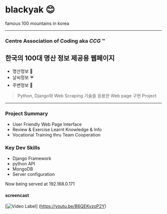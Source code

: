 # blackyak :blush:
famous 100 mountains in korea
<hr>

### Centre Association of Coding aka ***CCG*** :tm:

## 한국의 100대 명산 정보 제공용 웹페이지
- 명산정보 :sunrise_over_mountains:
- 날씨정보 :umbrella:
- 주변정보 :convenience_store:
> Python, Django와 Web Scraping 기술을 응용한 Web page 구현 Project 

<hr>

### Project Summary
- User Friendly Web Page Interface
- Review & Exercise Learnt Knowledge & Info
- Vocational Training thru Team Cooperation

### Key Dev Skills
- Django Framework
- python API
- MongoDB
- Server configuration


Now being served at 192.168.0.171

#### screencast
[![Video Label](https://img.youtube.com/vi/B6QEKvzoP2Y/hqdefault.jpg)]
(https://youtu.be/B6QEKvzoP2Y)
